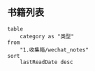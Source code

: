 
## 书籍列表

```dataview
table
	category as "类型"
from 
	"1.收集箱/wechat_notes"
sort
	lastReadDate desc
```
